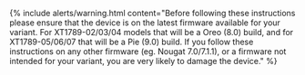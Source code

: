 {% include alerts/warning.html content="Before following these instructions please ensure that the device is on the latest firmware available for your variant. For XT1789-02/03/04 models that will be a Oreo (8.0) build, and for XT1789-05/06/07 that will be a Pie (9.0) build. If you follow these instructions on any other firmware (eg. Nougat 7.0/7.1.1), or a firmware not intended for your variant, you are very likely to damage the device." %}